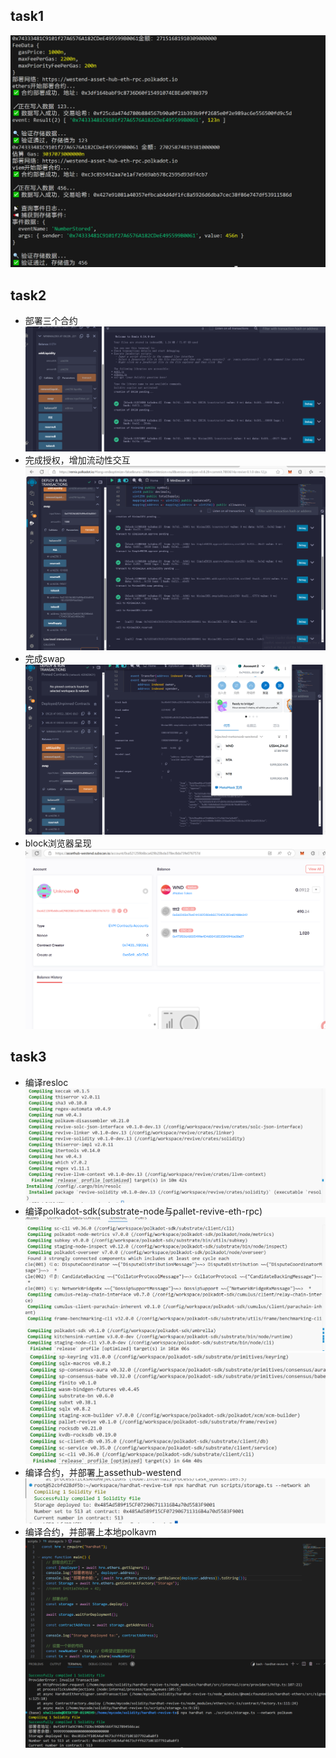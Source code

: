 ## task1
![task1](./snapshot/homework4-1-1.PNG)

## task2
* 部署三个合约
![task2](./snapshot/homework4-2-1.PNG)
* 完成授权，增加流动性交互
![task2](./snapshot/homework4-2-2.PNG)
* 完成swap
![task2](./snapshot/homework4-2-3.PNG)
* block浏览器呈现
![task2](./snapshot/homework4-2-4.PNG)
## task3
* 编译resloc
![task3](./snapshot/homework4-3-1.PNG)
* 编译polkadot-sdk(substrate-node与pallet-revive-eth-rpc)
![task3](./snapshot/homework4-3-2.PNG)
![task3](./snapshot/homework4-3-3.PNG)
* 编译合约，并部署上assethub-westend
![task3](./snapshot/homework4-3-4.PNG)
* 编译合约，并部署上本地polkavm
![task3](./snapshot/homework4-3-5.PNG)




